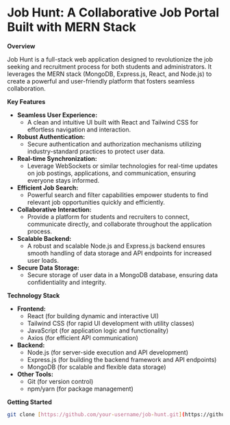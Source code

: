 # Job Hunt: A Collaborative Job Portal Built with MERN Stack

**Overview**

Job Hunt is a full-stack web application designed to revolutionize the job seeking and recruitment process for both students and administrators. It leverages the MERN stack (MongoDB, Express.js, React, and Node.js) to create a powerful and user-friendly platform that fosters seamless collaboration.

**Key Features**

* **Seamless User Experience:**
    - A clean and intuitive UI built with React and Tailwind CSS for effortless navigation and interaction.
* **Robust Authentication:**
    - Secure authentication and authorization mechanisms utilizing industry-standard practices to protect user data.
* **Real-time Synchronization:**
    - Leverage WebSockets or similar technologies for real-time updates on job postings, applications, and communication, ensuring everyone stays informed.
* **Efficient Job Search:**
    - Powerful search and filter capabilities empower students to find relevant job opportunities quickly and efficiently.
* **Collaborative Interaction:**
    - Provide a platform for students and recruiters to connect, communicate directly, and collaborate throughout the application process.
* **Scalable Backend:**
    - A robust and scalable Node.js and Express.js backend ensures smooth handling of data storage and API endpoints for increased user loads.
* **Secure Data Storage:**
    - Secure storage of user data in a MongoDB database, ensuring data confidentiality and integrity.

**Technology Stack**

* **Frontend:**
    - React (for building dynamic and interactive UI)
    - Tailwind CSS (for rapid UI development with utility classes)
    - JavaScript (for application logic and functionality)
    - Axios (for efficient API communication)
* **Backend:**
    - Node.js (for server-side execution and API development)
    - Express.js (for building the backend framework and API endpoints)
    - MongoDB (for scalable and flexible data storage)
* **Other Tools:**
    - Git (for version control)
    - npm/yarn (for package management)

**Getting Started**
   ```bash
   git clone [https://github.com/your-username/job-hunt.git](https://github.com/your-username/job-hunt.git)
